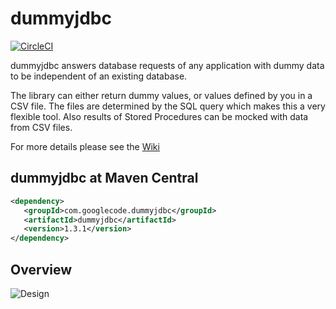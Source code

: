 # dummyjdbc 
[![CircleCI](https://circleci.com/gh/kaiwinter/dummyjdbc.svg?style=svg)](https://circleci.com/gh/kaiwinter/dummyjdbc)

dummyjdbc answers database requests of any application with dummy data to be independent of an existing database.

The library can either return dummy values, or values defined by you in a CSV file. The files are determined by the SQL query which makes this a very flexible tool. Also results of Stored Procedures can be mocked with data from CSV files.

For more details please see the [Wiki](https://github.com/kaiwinter/dummyjdbc/wiki)

## dummyjdbc at Maven Central
```xml
<dependency>
   <groupId>com.googlecode.dummyjdbc</groupId>
   <artifactId>dummyjdbc</artifactId>
   <version>1.3.1</version>
</dependency>
```

## Overview

![Design](https://raw.githubusercontent.com/wiki/kaiwinter/dummyjdbc/images/dummyjdbc-design.png)
